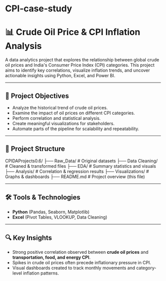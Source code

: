 # CPI-case-study
# 📊 Crude Oil Price & CPI Inflation Analysis

A data analytics project that explores the relationship between global crude oil prices and India's Consumer Price Index (CPI) categories. This project aims to identify key correlations, visualize inflation trends, and uncover actionable insights using Python, Excel, and Power BI.

---

## 🚀 Project Objectives

- Analyze the historical trend of crude oil prices.
- Examine the impact of oil prices on different CPI categories.
- Perform correlation and statistical analysis.
- Create meaningful visualizations for stakeholders.
- Automate parts of the pipeline for scalability and repeatability.

---

## 📂 Project Structure

CPIDAProjects0.6/
├── Raw_Data/ # Original datasets
├── Data Cleaning/ # Cleaned & transformed files
├── EDA/ # Summary statistics and visuals
├── Analysis/ # Correlation & regression results
├── Visualizations/ # Graphs & dashboards
├── README.md # Project overview (this file)

---

## 🛠️ Tools & Technologies

- **Python** (Pandas, Seaborn, Matplotlib)
- **Excel** (Pivot Tables, VLOOKUP, Data Cleaning)


---

## 🔍 Key Insights

- Strong positive correlation observed between **crude oil prices** and **transportation, food, and energy CPI**.
- Spikes in crude oil prices often precede inflationary pressure in CPI.
- Visual dashboards created to track monthly movements and category-level inflation patterns.
